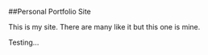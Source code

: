##Personal Portfolio Site

This is my site. There are many like it but this one is mine.

Testing...
